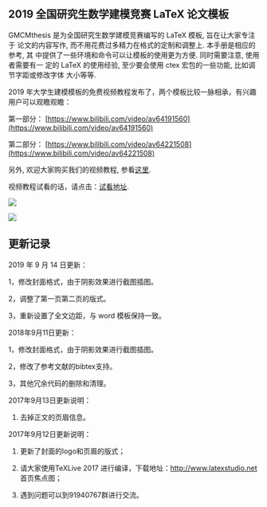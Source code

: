
## 2019 全国研究生数学建模竞赛 LaTeX 论文模板

GMCMthesis 是为全国研究生数学建模竞赛编写的 LaTeX 模板, 旨在让大家专注于
论文的内容写作, 而不用花费过多精力在格式的定制和调整上. 本手册是相应的参考, 其
中提供了一些环境和命令可以让模板的使用更为方便. 同时需要注意, 使用者需要有一
定的 LaTeX 的使用经验, 至少要会使用 ctex 宏包的一些功能, 比如调节字距或修改字体
大小等等.

2019 年大学生建模模板的免费视频教程发布了，两个模板比较一脉相承，有兴趣用户可以观瞻观瞻：

第一部分：
[https://www.bilibili.com/video/av64191560](https://www.bilibili.com/video/av64191560)

第二部分：
[https://www.bilibili.com/video/av64221508](https://www.bilibili.com/video/av64221508)

另外, 欢迎大家购买我们的视频教程, 参看[这里](https://item.taobao.com/item.htm?spm=a1z10.1-c.w4004-3473795048.2.ZlPoPL&id=43823508044). 

视频教程试看的话，请点击：[试看地址](http://v.xue.taobao.com/learn.htm?spm=2013.1.0.0.kx3j3X&courseId=26740).

![](https://github.com/latexstudio/GMCMthesis/blob/master/example_1.png)

![](https://github.com/latexstudio/GMCMthesis/blob/master/example_2.png)

## 更新记录

2019 年 9 月 14 日更新：

1，修改封面格式，由于阴影效果进行截图插图。

2，调整了第一页第二页的版式。

3，重新设置了全文边距，与 word 模板保持一致。



2018年9月11日更新：

1，修改封面格式，由于阴影效果进行截图插图。

2，修改了参考文献的bibtex支持。

3，其他冗余代码的删除和清理。

2017年9月13日更新说明：

1. 去掉正文的页眉信息。

2017年9月12日更新说明：

1. 更新了封面的logo和页眉的版式；

1. 请大家使用TeXLive 2017 进行编译，下载地址：http://www.latexstudio.net 首页焦点图；

2. 遇到问题可以到91940767群进行交流。

 
